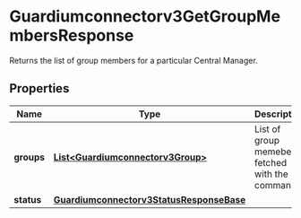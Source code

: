

# Guardiumconnectorv3GetGroupMembersResponse

Returns the list of group members for a particular Central Manager.

## Properties

| Name | Type | Description | Notes |
|------------ | ------------- | ------------- | -------------|
|**groups** | [**List&lt;Guardiumconnectorv3Group&gt;**](Guardiumconnectorv3Group.md) | List of group memebers fetched with the command. |  [optional] |
|**status** | [**Guardiumconnectorv3StatusResponseBase**](Guardiumconnectorv3StatusResponseBase.md) |  |  [optional] |




